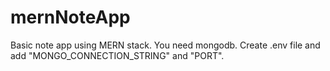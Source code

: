 # mernNoteApp
Basic note app using MERN stack. You need mongodb. Create .env file and add "MONGO_CONNECTION_STRING" and "PORT".
